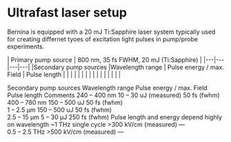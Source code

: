 # Ultrafast laser setup
Bernina is equipped with a 20 mJ Ti:Sapphire laser system typically used for creating differnet tyoes of excitation light pulses in pump/probe experiments.




|  Primary pump source   | <td colspan=3>800 nm, 35 fs FWHM, 20 mJ (Ti:Sapphire)</td>  |
|---|---|---|---|
|Secondary pump sources |Wavelength range 	| Pulse energy / max. Field |	Pulse length | 
|   |   |   |   |
|   |   |   |   |
|   |   |   |   |


Secondary pump sources 	Wavelength range 	Pulse energy / max. Field 	Pulse length 	Comments
240 – 400 nm      	10 – 30 uJ (measured)   	50 fs (fwhm) 	 
400 – 780 nm 	150 – 500 uJ 	50 fs (fwhm) 	 
1 – 2.5 µm 	150 – 500 uJ 	50 fs (fwhm) 	 
2.5 – 15 µm 	5 – 30 µJ 	250 fs (fwhm) 	Pulse length and energy depend highly on wavelength
~1 THz single cycle 	>300 kV/cm (measured) 	— 	 
0.5 – 2.5 THz 	>500 kV/cm (measured) 	— 	 